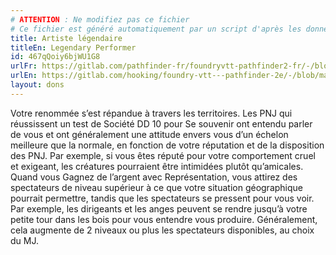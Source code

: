 ```yaml
---
# ATTENTION : Ne modifiez pas ce fichier
# Ce fichier est généré automatiquement par un script d'après les données du module Foundry VTT officiel et de sa traduction
title: Artiste légendaire
titleEn: Legendary Performer
id: 467qQoiy6bjWU1G8
urlFr: https://gitlab.com/pathfinder-fr/foundryvtt-pathfinder2-fr/-/blob/master/data/feats/467qQoiy6bjWU1G8.htm
urlEn: https://gitlab.com/hooking/foundry-vtt---pathfinder-2e/-/blob/master/packs/data/feats.db/legendary-performer.json
layout: dons
---
```

Votre renommée s’est répandue à travers les territoires. Les PNJ qui réussissent un test de Société DD 10 pour Se souvenir ont entendu parler de vous et ont généralement une attitude envers vous d’un échelon meilleure que la normale, en fonction de votre réputation et de la disposition des PNJ. Par exemple, si vous êtes réputé pour votre comportement cruel et exigeant, les créatures pourraient être intimidées plutôt qu’amicales. Quand vous Gagnez de l’argent avec Représentation, vous attirez des spectateurs de niveau supérieur à ce que votre situation géographique pourrait permettre, tandis que les spectateurs se pressent pour vous voir. Par exemple, les dirigeants et les anges peuvent se rendre jusqu’à votre petite tour dans les bois pour vous entendre vous produire. Généralement, cela augmente de 2 niveaux ou plus les spectateurs disponibles, au choix du MJ.
